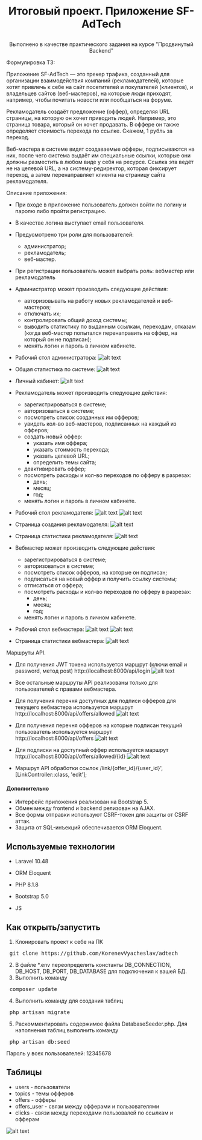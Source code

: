 # <p align='center'>Итоговый проект. Приложение SF-AdTech </p>

<p align='center'>Выполнено в качестве практического задания на курсе "Продвинутый Backend"</p>

Формулировка ТЗ:
<p> Приложение SF-AdTech — это трекер трафика, созданный для организации взаимодействия компаний (рекламодателей), которые хотят привлечь к себе на сайт посетителей и покупателей (клиентов), и владельцев сайтов (веб-мастеров), на которые люди приходят, например, чтобы почитать новости или пообщаться на форуме.</p>

<p> Рекламодатель создаёт предложение (оффер), определяя URL страницы, на которую он хочет приводить людей. Например, это страница товара, который он хочет продавать. В оффере он также определяет стоимость перехода по ссылке. Скажем, 1 рубль за переход.</p>

<p> Веб-мастера в системе видят создаваемые офферы, подписываются на них, после чего система выдаёт им специальные ссылки, которые они должны разместить в любом виде у себя на ресурсе. Ссылка эта ведёт не на целевой URL, а на систему-редиректор, которая фиксирует переход, а затем перенаправляет клиента на страницу сайта рекламодателя. </p>

<p> Описание приложения: </p>

+ При входе в приложение пользователь должен войти по логину и паролю либо пройти регистрацию.
+ В качестве логина выступает email пользователя.
+ Предусмотрено три роли для пользователей:
  - администратор;
  - рекламодатель;
  - веб-мастер.
+ При регистрации пользователь может выбрать роль: вебмастер или рекламодатель
+ Администратор может производить следующие действия:
    - авторизовывать на работу новых рекламодателей и веб-мастеров;
    - отключать их;
    - контролировать общий доход системы;
    - выводить статистику по выданным ссылкам, переходам, отказам (когда веб-мастер попытался перенаправить на оффер, на который он не подписан);
    - менять логин и пароль в личном кабинете.

+ Рабочий стол администратора:
  ![alt text](./resources/assets/admin_work.png)
+ Общая статистика по сиcтеме:
  ![alt text](./resources/assets/admin_statistic.png)
+ Личный кабинет:
  ![alt text](./resources/assets/dashboard.png)

+ Рекламодатель может производить следующие действия:
    - зарегистрироваться в системе;
    - авторизоваться в системе;
    - посмотреть список созданных им офферов;
    - увидеть кол-во веб-мастеров, подписанных на каждый из офферов;
    - создать новый оффер:
      - указать имя оффера;
      - указать стоимость перехода;
      - указать целевой URL;
      - определить темы сайта;
    - деактивировать оффер;
    - посмотреть расходы и кол-во переходов по офферу в разрезах:
      - день;
      - месяц;
      - год;
    - менять логин и пароль в личном кабинете.

+ Рабочий стол рекламодателя:
  ![alt text](./resources/assets/advertiser_work1.png)
  ![alt text](./resources/assets/advertiser_work2.png)
+ Страница создания рекламодателя:
  ![alt text](./resources/assets/advertiser_create.png)
+ Страница статистики рекламодателя:
  ![alt text](./resources/assets/advertiser_statistic.png)

+ Вебмастер может производить следующие действия:
    - зарегистрироваться в системе;
    - авторизоваться в системе;
    - посмотреть список офферов, на которые он подписан;
    - подписаться на новый оффер и получить ссылку системы;
    - отписаться от оффера;
    - посмотреть расходы и кол-во переходов по офферу в разрезах:
      - день;
      - месяц;
      - год;
    - менять логин и пароль в личном кабинете.

+ Рабочий стол вебмастера:
  ![alt text](./resources/assets/webmaster_work1.png)
  ![alt text](./resources/assets/webmaster_work2.png)
+ Страница статистики вебмастера:
  ![alt text](./resources/assets/webmaster_statistic.png)

<p> Маршруты API. </p>  

+ Для получения JWT токена используется маршрут (ключи email  и password, метод post)
    http://localhost:8000/api/login
    ![alt text](./resources/assets/api_login.png)

+ Все остальные маршруты API реализованы только для пользователей с правами вебмастера.
+ Для получения перечня доступных для подписи офферов для текущего вебмастера используется маршрут  
    http://localhost:8000/api/offers/allowed
    ![alt text](./resources/assets/api_offers_allowed.png)
+ Для получения перечня офферов на которые подписан текущий пользователь используется маршрут  
    http://localhost:8000/api/offers
    ![alt text](./resources/assets/api_offers.png)
+ Для подписки на доступный оффер используется маршрут 
    http://localhost:8000/api/offers/allowed/{id} 
    ![alt text](./resources/assets/api_offers_id.png)

+ Маршрут API обработки ссылок /link/{offer_id}/{user_id}', [LinkController::class, 'edit'];


#### Дополнительно
+ Интерфейс приложения реализован на Bootstrap 5.
+ Обмен между frontend и backend релизован на AJAX.
+ Все формы отправки используют CSRF-токен для защиты от CSRF аттак.
+ Защита от SQL-инъекций обеспечивается ORM Eloquent.


## Используемые технологии

* Laravel 10.48

* ORM Eloquent

* PHP 8.1.8

* Bootstrap 5.0

* JS


## Как открыть/запустить

1. Клонировать проект к себе на ПК
<pre> git clone https://github.com/KorenevVyacheslav/adtech 
</pre>
2. В файле *.env переопределить константы DB_CONNECTION, DB_HOST, DB_PORT, DB_DATABASE для подключения к вашей БД.
3. Выполнить команду
<pre> composer update 
</pre>
4. Выполнить команду для создания таблиц
<pre> php artisan migrate 
</pre>
5. Раскомментировать содержимое файла DatabaseSeeder.php. Для наполнения таблиц выполнить команду
<pre> php artisan db:seed
</pre>

Пароль у всех пользователей: 12345678

## Таблицы

+ users - пользователи
+ topics - темы офферов
+ offers - офферы
+ offers_user - связи между офферами и пользователями
+ clicks - связи между переходами пользовалей по ссылкам и офферам

![alt text](./resources/assets/tables.png)

